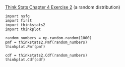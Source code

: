 [Think Stats Chapter 4 Exercise 2](http://greenteapress.com/thinkstats2/html/thinkstats2005.html#toc41) (a random distribution)

    import nsfg
    import first
    import thinkstats2
    import thinkplot

    random_numbers = np.random.random(1000)
    pmf = thinkstats2.Pmf(random_numbers)
    thinkplot.Pmf(pmf)

    cdf = thinkstats2.Cdf(random_numbers)
    thinkplot.Cdf(cdf)
